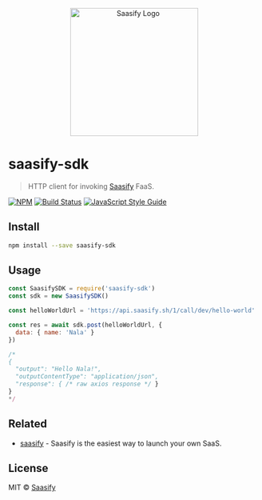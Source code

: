 <p align="center">
  <a href="https://saasify.sh" title="Saasify">
    <img src="https://raw.githubusercontent.com/saasify-sh/saasify/master/logo-vert-white@4x.png" alt="Saasify Logo" width="256" />
  </a>
</p>

# saasify-sdk

> HTTP client for invoking [Saasify](https://saasify.sh) FaaS.

[![NPM](https://img.shields.io/npm/v/saasify-sdk.svg)](https://www.npmjs.com/package/saasify-sdk) [![Build Status](https://travis-ci.com/saasify-sh/saasify.svg?branch=master)](https://travis-ci.com/saasify-sh/saasify) [![JavaScript Style Guide](https://img.shields.io/badge/code_style-standard-brightgreen.svg)](https://standardjs.com)

## Install

```bash
npm install --save saasify-sdk
```

## Usage

```js
const SaasifySDK = require('saasify-sdk')
const sdk = new SaasifySDK()

const helloWorldUrl = 'https://api.saasify.sh/1/call/dev/hello-world'

const res = await sdk.post(helloWorldUrl, {
  data: { name: 'Nala' }
})

/*
{
  "output": "Hello Nala!",
  "outputContentType": "application/json",
  "response": { /* raw axios response */ }
}
*/
```

## Related

- [saasify](https://saasify.sh) - Saasify is the easiest way to launch your own SaaS.

## License

MIT © [Saasify](https://saasify.sh)
